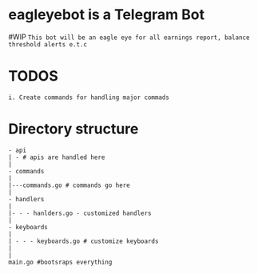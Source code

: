 # eagleyebot is a Telegram Bot

#WIP
`
This bot will be an eagle eye for all earnings report, balance threshold alerts e.t.c
`

# TODOS
    i. Create commands for handling major commads


# Directory structure

    - api
    | - # apis are handled here
    |
    - commands
    |
    |---commands.go # commands go here
    |
    - handlers
    |
    |- - - hanlders.go - customized handlers
    |
    - keyboards
    |
    | - - - keyboards.go # customize keyboards
    |
    |
    main.go #bootsraps everything